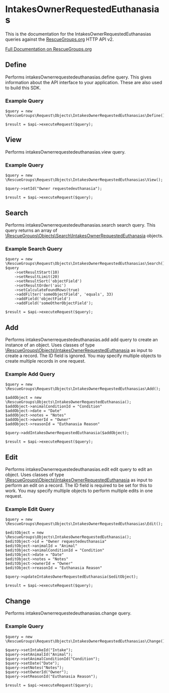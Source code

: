 # IntakesOwnerRequestedEuthanasias

This is the documentation for the IntakesOwnerRequestedEuthanasias queries against the [RescueGroups.org](https://www.rescuegroups.org/) HTTP API v2.

[Full Documentation on RescueGroups.org](https://userguide.rescuegroups.org/display/APIDG/Object+definitions#Objectdefinitions-intakesOwnerrequestedeuthanasias)

## Define
Performs intakesOwnerrequestedeuthanasias.define query. This gives information about the API interface to your application. These are also used to build this SDK.

### Example Query

    $query = new \RescueGroups\Request\Objects\IntakesOwnerRequestedEuthanasias\Define();

    $result = $api->executeRequest($query);
## View
Performs intakesOwnerrequestedeuthanasias.view query.

### Example Query

    $query = new \RescueGroups\Request\Objects\IntakesOwnerRequestedEuthanasias\View();

    $query->setId("Owner requestedeuthanasia");

    $result = $api->executeRequest($query);

## Search
Performs intakesOwnerrequestedeuthanasias.search search query. This query returns an array of [\RescueGroups\Objects\Search\IntakesOwnerRequestedEuthanasia](../../../src/Objects/Search/IntakesOwnerRequestedEuthanasia.php) objects.

### Example Search Query

    $query = new \RescueGroups\Request\Objects\IntakesOwnerRequestedEuthanasias\Search();
    $query
        ->setResultStart(10)
        ->setResultLimit(20)
        ->setResultSort('objectField')
        ->setResultOrder('asc')
        ->setCalculateFoundRows(true)
        ->addFilter('someObjectField', 'equals', 33)
        ->addField('objectField')
        ->addField('someOtherObjectField');

    $result = $api->executeRequest($query);
## Add
Performs intakesOwnerrequestedeuthanasias.add add query to create an instance of an object. Uses classes of type [\RescueGroups\Objects\IntakesOwnerRequestedEuthanasia](../../../src/Objects/IntakesOwnerRequestedEuthanasia.php) as input to create a record. The ID field is ignored. You may specify multiple objects to create multiple records in one request.

### Example Add Query

    $query = new \RescueGroups\Request\Objects\IntakesOwnerRequestedEuthanasias\Add();

    $addObject = new \RescueGroups\Objects\IntakesOwnerRequestedEuthanasia();
    $addObject->animalConditionId = "Condition"
    $addObject->date = "Date"
    $addObject->notes = "Notes"
    $addObject->ownerId = "Owner"
    $addObject->reasonId = "Euthanasia Reason"

    $query->addIntakesOwnerRequestedEuthanasia($addObject);

    $result = $api->executeRequest($query);
## Edit
Performs intakesOwnerrequestedeuthanasias.edit edit query to edit an object. Uses classes of type [\RescueGroups\Objects\IntakesOwnerRequestedEuthanasia](../../../src/Objects/IntakesOwnerRequestedEuthanasia.php) as input to perform an edit on a record. The ID field is required to be set for this to work. You may specify multiple objects to perform multiple edits in one request.

### Example Edit Query

    $query = new \RescueGroups\Request\Objects\IntakesOwnerRequestedEuthanasias\Edit();

    $editObject = new \RescueGroups\Objects\IntakesOwnerRequestedEuthanasia();
    $editObject->id = "Owner requestedeuthanasia"
    $editObject->animalId = "Animal"
    $editObject->animalConditionId = "Condition"
    $editObject->date = "Date"
    $editObject->notes = "Notes"
    $editObject->ownerId = "Owner"
    $editObject->reasonId = "Euthanasia Reason"

    $query->updateIntakesOwnerRequestedEuthanasia($editObject);

    $result = $api->executeRequest($query);
## Change
Performs intakesOwnerrequestedeuthanasias.change query.

### Example Query

    $query = new \RescueGroups\Request\Objects\IntakesOwnerRequestedEuthanasias\Change();

    $query->setIntakeId("Intake");
    $query->setAnimalId("Animal");
    $query->setAnimalConditionId("Condition");
    $query->setDate("Date");
    $query->setNotes("Notes");
    $query->setOwnerId("Owner");
    $query->setReasonId("Euthanasia Reason");

    $result = $api->executeRequest($query);

